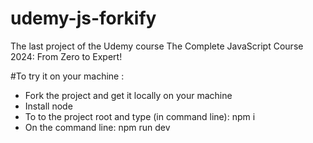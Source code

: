 # udemy-js-forkify
The last project of the Udemy course The Complete JavaScript Course 2024: From Zero to Expert!

#To try it on your machine :
 - Fork the project and get it locally on your machine
 - Install node
 - To to the project root and type (in command line): npm i
 - On the command line: npm run dev
